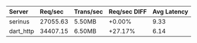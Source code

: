  | Server | Req/sec | Trans/sec | Req/sec DIFF | Avg Latency |
 |:-|:-|:-|:-|:-|
 | serinus | 27055.63 | 5.50MB | +0.00% | 9.33 |
 | dart_http | 34407.15 | 6.50MB | +27.17% | 6.14 |